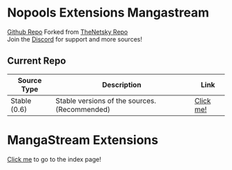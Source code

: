# Nopools Extensions Mangastream

[Github Repo](https://github.com/naufaljct48/nopools-extensions)
Forked from [TheNetsky Repo](https://github.com/TheNetsky/extensions-mangastream)
<br>
Join the [Discord](https://discord.gg/rmf6jQpMU9) for support and more sources!

## Current Repo

| Source Type  | Description                                   | Link                                                                     |
| ------------ | --------------------------------------------- | ------------------------------------------------------------------------ |
| Stable (0.6) | Stable versions of the sources. (Recommended) | [Click me!](https://github.com/naufaljct48/nopools-extensions/tree/0.6/) |

# MangaStream Extensions

[Click me](https://naufaljct48.github.io/nopools-extensions/) to go to the index page!
